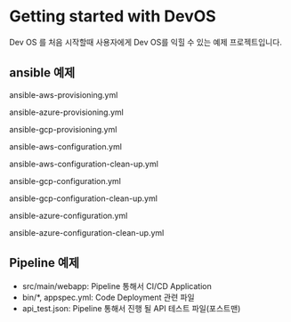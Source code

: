 # Getting started with DevOS

Dev OS 를 처음 시작할때 사용자에게 Dev OS를 익힐 수 있는 예제 프로젝트입니다.

## ansible 예제

ansible-aws-provisioning.yml

ansible-azure-provisioning.yml

ansible-gcp-provisioning.yml

ansible-aws-configuration.yml

ansible-aws-configuration-clean-up.yml

ansible-gcp-configuration.yml

ansible-gcp-configuration-clean-up.yml

ansible-azure-configuration.yml

ansible-azure-configuration-clean-up.yml

## Pipeline 예제
 * src/main/webapp: Pipeline 통해서 CI/CD Application 
 * bin/*, appspec.yml: Code Deployment 관련 파일 
 * api_test.json: Pipeline 통해서 진행 될 API 테스트 파일(포스트맨)
